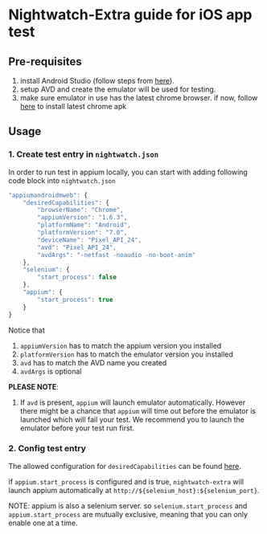 # Nightwatch-Extra guide for iOS app test

## Pre-requisites

 1. install Android Studio (follow steps from [here](https://developer.android.com/studio/index.html)).
 2. setup AVD and create the emulator will be used for testing.
 3. make sure emulator in use has the latest chrome browser. if now, follow [here](https://eveningsamurai.wordpress.com/2014/05/16/mobile-web-automation-with-appium/) to install latest chrome apk 

 ## Usage

 ### 1. Create test entry in `nightwatch.json`

 In order to run test in appium locally, you can start with adding following code block into `nightwatch.json`

```javascript
"appiumandroidmweb": {
    "desiredCapabilities": {
        "browserName": "Chrome",
        "appiumVersion": "1.6.3",
        "platformName": "Android",
        "platformVersion": "7.0",
        "deviceName": "Pixel_API_24",
        "avd": "Pixel_API_24",
        "avdArgs": "-netfast -noaudio -no-boot-anim"
    },
    "selenium": {
        "start_process": false
    },
    "appium": {
        "start_process": true
    }
}
```

Notice that 
 1. `appiumVersion` has to match the appium version you installed
 2. `platformVersion` has to match the emulator version you installed
 3. `avd` has to match the AVD name you created
 4. `avdArgs` is optional

 **PLEASE NOTE**: 
 1. If `avd` is present, `appium` will launch emulator automatically. However there might be a chance that `appium` will time out before the emulator is launched which will fail your test. We recommend you to launch the emulator before your test run first.

 ### 2. Config test entry

The allowed configuration for `desiredCapabilities` can be found [here](https://github.com/appium/appium/blob/master/docs/en/writing-running-appium/running-tests.md).

if `appium.start_process` is configured and is true, `nightwatch-extra` will launch appium automatically at `http://${selenium_host}:${selenium_port}`. 

NOTE: appium is also a selenium server. so `selenium.start_process` and `appium.start_process` are mutually exclusive, meaning that you can only enable one at a time.